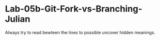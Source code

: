 # Lab-05b-Git-Fork-vs-Branching-Julian

Always try to read bewteen the lines to possible uncover hidden meanings.
